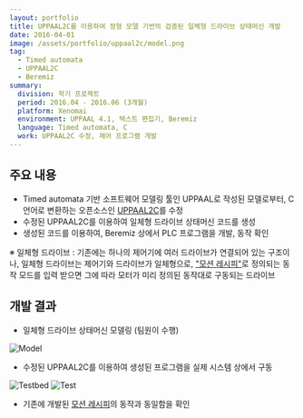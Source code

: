 ```yaml
---
layout: portfolio
title: UPPAAL2C를 이용하여 정형 모델 기반의 검증된 일체형 드라이브 상태머신 개발
date: 2016-04-01
image: /assets/portfolio/uppaal2c/model.png
tag:
  - Timed automata
  - UPPAAL2C
  - Beremiz
summary:
  division: 학기 프로젝트
  period: 2016.04 - 2016.06 (3개월)
  platform: Xenomai
  environment: UPPAAL 4.1, 텍스트 편집기, Beremiz
  language: Timed automata, C
  work: UPPAAL2C 수정, 제어 프로그램 개발
---
```


## 주요 내용

* Timed automata 기반 소프트웨어 모델링 툴인 UPPAAL로 작성된 모델로부터, C 언어로 변환하는 오픈소스인 [UPPAAL2C](https://github.com/arieleiz/UPPAAL2C)를 수정
* 수정된 UPPAAL2C를 이용하여 일체형 드라이브 상태머신 코드를 생성
* 생성된 코드를 이용하여, Beremiz 상에서 PLC 프로그램을 개발, 동작 확인

※ 일체형 드라이브 : 기존에는 하나의 제어기에 여러 드라이브가 연결되어 있는 구조이나, 일체형 드라이브는 제어기와 드라이브가 일체형으로, ["모션 레시피"]({{site.baseurl}}/portfolio/industrial-network/motion-recipe/)로 정의되는 동작 모드를 입력 받으면 그에 따라 모터가 미리 정의된 동작대로 구동되는 드라이브

## 개발 결과

* 일체형 드라이브 상태머신 모델링 (팀원이 수행)

![Model]({{site.baseurl}}/assets/portfolio/uppaal2c/model.png)

* 수정된 UPPAAL2C를 이용하여 생성된 프로그램을 실제 시스템 상에서 구동

![Testbed]({{site.baseurl}}/assets/portfolio/uppaal2c/testbed.png)
![Test]({{site.baseurl}}/assets/portfolio/uppaal2c/test.png)

* 기존에 개발된 [모션 레시피]({{site.baseurl}}/portfolio/industrial-network/motion-recipe/)의 동작과 동일함을 확인
